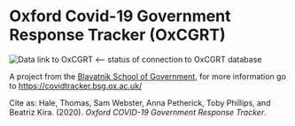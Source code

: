 # Oxford Covid-19 Government Response Tracker (OxCGRT)

![Data link to OxCGRT](https://github.com/TobyPhillips/OxCGRT/workflows/Data%20link%20to%20OxCGRT/badge.svg)  <-- status of connection to OxCGRT database

A project from the [Blavatnik School of Government](www.bsg.ox.ac.uk), for more information go to https://covidtracker.bsg.ox.ac.uk/

Cite as: Hale, Thomas, Sam Webster, Anna Petherick, Toby Phillips, and Beatriz Kira. (2020). _Oxford COVID-19 Government Response Tracker_.
